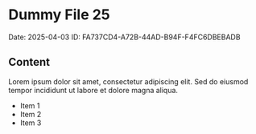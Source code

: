# Dummy File 25

Date: 2025-04-03
ID: FA737CD4-A72B-44AD-B94F-F4FC6DBEBADB

## Content

Lorem ipsum dolor sit amet, consectetur adipiscing elit.
Sed do eiusmod tempor incididunt ut labore et dolore magna aliqua.

* Item 1
* Item 2
* Item 3

